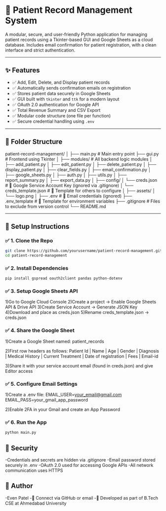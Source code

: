 # 🏥 Patient Record Management System

A modular, secure, and user-friendly Python application for managing patient records using a Tkinter-based GUI and Google Sheets as a cloud database. Includes email confirmation for patient registration, with a clean interface and strict authentication.

---

## ✨ Features

- ✅ Add, Edit, Delete, and Display patient records
- ✅ Automatically sends confirmation emails on registration
- ✅ Stores patient data securely in Google Sheets
- ✅ GUI built with `tkinter` and `ttk` for a modern layout
- ✅ OAuth 2.0 authentication for Google API
- ✅ Total Revenue Summary and CSV Export
- ✅ Modular code structure (one file per function)
- ✅ Secure credential handling using `.env`

---

## 📂 Folder Structure

patient-record-management/
│
├── main.py # Main entry point
├── gui.py # Frontend using Tkinter
│
├── modules/ # All backend logic modules
│ ├── add_patient.py
│ ├── edit_patient.py
│ ├── delete_patient.py
│ ├── display_patient.py
│ ├── clear_fields.py
│ ├── email_confirmation.py
│ ├── google_sheets.py
│ ├── auth.py
│ ├── utils.py
│ ├── report_summary.py
│ ├── export_data.py
│
├── config/
│ └── creds.json # 🔐 Google Service Account Key (ignored via .gitignore)
│ └── creds_template.json # 🔑 Template for others to configure
│
├── assets/
│ └── logo.png 
│
├── .env # 🔐 Email credentials (ignored)
├── .env_template # 📄 Template for environment variables
├── .gitignore # Files to exclude from version control
└── README.md

---

## 🔧 Setup Instructions

### ✅ 1. Clone the Repo

```bash
git clone https://github.com/yourusername/patient-record-management.git
cd patient-record-management
```

### ✅ 2. Install Dependencies

```bash
pip install gspread oauth2client pandas python-dotenv
```

### ✅ 3. Setup Google Sheets API

1)Go to Google Cloud Console
2)Create a project → Enable Google Sheets API & Drive API
3)Create Service Account → Generate JSON Key
4)Download and place as creds.json
5)Rename creds_template.json → creds.json

### ✅ 4. Share the Google Sheet

1)Create a Google Sheet named: patient_records

2)First row headers as follows:
Patient Id | Name | Age | Gender | Diagnosis | Medical History | Current Treatment | Date of registration | Fees | Email-id

3)Share it with your service account email (found in creds.json) and give Editor access

### ✅ 5. Configure Email Settings

1)Create a .env file:
EMAIL_USER=your_email@gmail.com
EMAIL_PASS=your_gmail_app_password

2)Enable 2FA in your Gmail and create an App Password

### ✅ 6. Run the App

```bash
python main.py
```

## 🔐 Security

-Credentials and secrets are hidden via .gitignore
-Email password stored securely in .env
-OAuth 2.0 used for accessing Google APIs
-All network communication uses HTTPS

## 🤝 Author

-Even Patel
-📧 Connect via GitHub or email
-🏫 Developed as part of B.Tech CSE at Ahmedabad University
